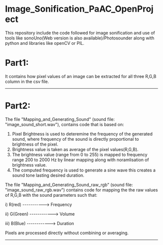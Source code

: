 # Image_Sonification_PaAC_OpenProject
This repository include the code followed for image sonification and use of tools like sonoUno(Web version is also available)/Photosounder along with python and libraries like openCV or PIL.

# Part1:

It contains how pixel values of an image can be extracted for all three R,G,B column in the csv file.

---------------------------------------------------------------------------------------------------
# Part2:

The file "Mapping_and_Generating_Sound" (sound file: "image_sound_short.wav"),  contains code that is based on:
1. Pixel Brightness is used to deteremine the frequency of the generated sound, where frequency of the sound is directly proportional to brightness of the pixel.
2. Brightness value is taken as average of the pixel values(R,G,B).
3. The brightness value (range from 0 to 255) is mapped to frequency range 200 to 2000 Hz by linear mapping along with noramlisation of brightness value.
4. The computed frequency is used to generate a sine wave this creates a sound tone lasting desired duration.
  
The file "Mapping_and_Generating_Sound_raw_rgb" (sound file: "image_sound_raw_rgb.wav") contains code for mapping the the raw values of R,G,B with the sound parameters such that:

i) R(red) -----------> Frequency

ii) G(Green) ------------> Volume

iii) B(Blue) ------------> Duration

Pixels are processed directly without combining or averaging.

--------------------------------------------------------------------------------------------------
